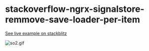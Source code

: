 # stackoverflow-ngrx-signalstore-remmove-save-loader-per-item

[See live example on stackblitz](https://stackblitz.com/~/github.com/SerhiiZhydetskyi/stackoverflow-ngrx-signalstore-remmove-save-loader-per-item)

![so2.gif](..%2F..%2F..%2F..%2F..%2FDownloads%2Fso2.gif)